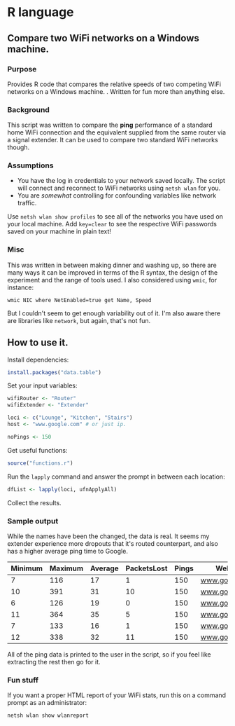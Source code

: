 # R language
## Compare two WiFi networks on a Windows machine.

### Purpose
Provides R code that compares the relative speeds of two competing WiFi networks on a Windows machine. . Written for fun more than anything else.

### Background
This script was written to compare the **ping** performance of a standard home WiFi connection and the equivalent supplied from the same router via a signal extender. It can be used to compare two standard WiFi networks though.

### Assumptions

- You have the log in credentials to your network saved locally. The script will connect and reconnect to WiFi networks using `netsh wlan` for you. 
- You are *somewhat* controlling for confounding variables like network traffic.

Use `netsh wlan show profiles` to see all of the networks you have used on your local machine. Add `key=clear` to see the respective WiFi passwords saved on your machine in plain text!

### Misc

This was written in between making dinner and washing up, so there are many ways it can be improved in terms of the R syntax, the design of the experiment and the range of tools used. I also considered using `wmic`, for instance:

`wmic NIC where NetEnabled=true get Name, Speed`

But I couldn't seem to get enough variability out of it. I'm also aware there are libraries like `network`, but again, that's not fun.

## How to use it.

Install dependencies:

```r
install.packages("data.table")
```

Set your input variables:

```r
wifiRouter <- "Router"
wifiExtender <- "Extender"

loci <- c("Lounge", "Kitchen", "Stairs")
host <- "www.google.com" # or just ip.

noPings <- 150
```

Get useful functions:

```r
source("functions.r")
```

Run the `lapply` command and answer the prompt in between each location:

```r
dfList <- lapply(loci, ufnApplyAll)
```

Collect the results.

### Sample output

While the names have been the changed, the data is real. It seems my extender experience more dropouts that it's routed counterpart, and also has a higher average ping time to Google. 

Minimum|Maximum|Average|PacketsLost|Pings|Website|Location|Network
-------|-------|-------|-------|-------|-------|-------|-------
7|116|17|1|150|www.google.com|Lounge|Router
10|391|31|10|150|www.google.com|Lounge|Extender
6|126|19|0|150|www.google.com|Kitchen|Router
11|364|35|5|150|www.google.com|Kitchen|Extender
7|133|16|1|150|www.google.com|Stairs|Router
12|338|32|11|150|www.google.com|Stairs|Extender

All of the ping data is printed to the user in the script, so if you feel like extracting the rest then go for it.

### Fun stuff

If you want a proper HTML report of your WiFi stats, run this on a command prompt as an administrator:

`netsh wlan show wlanreport`
